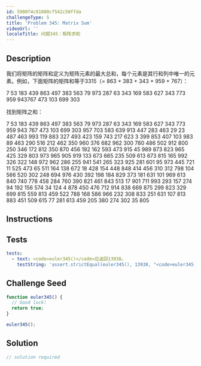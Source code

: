 ```yaml
---
id: 5900f4c81000cf542c50ffda
challengeType: 5
title: 'Problem 345: Matrix Sum'
videoUrl: ''
localeTitle: 问题345：矩阵求和
---
```


## Description
<section id="description">我们将矩阵的矩阵和定义为矩阵元素的最大总和，每个元素是其行和列中唯一的元素。例如，下面矩阵的矩阵和等于3315（= 863 + 383 + 343 + 959 + 767）： <p> 7 53 183 439 863 497 383 563 79 973 287 63 343 169 583 627 343 773 959 943767 473 103 699 303 </p><p>找到矩阵之和： </p><p> 7 53 183 439 863 497 383 563 79 973 287 63 343 169 583 627 343 773 959 943 767 473 103 699 303 957 703 583 639 913 447 283 463 29 23 487 463 993 119 883 327 493 423 159 743 217 623 3 399 853 407 103 983 89 463 290 516 212 462 350 960 376 682 962 300 780 486 502 912 800 250 346 172 812 350 870 456 192 162 593 473 915 45 989 873 823 965 425 329 803 973 965 905 919 133 673 665 235 509 613 673 815 165 992 326 322 148 972 962 286 255 941 541 265 323 925 281 601 95 973 445 721 11 525 473 65 511 164 138 672 18 428 154 448 848 414 456 310 312 798 104 566 520 302 248 694 976 430 392 198 184 829 373 181 631 101 969 613 840 740 778 458 284 760 390 821 461 843 513 17 901 711 993 293 157 274 94 192 156 574 34 124 4 878 450 476 712 914 838 669 875 299 823 329 699 815 559 813 459 522 788 168 586 966 232 308 833 251 631 107 813 883 451 509 615 77 281 613 459 205 380 274 302 35 805 </p></section>

## Instructions
<section id="instructions">
</section>

## Tests
<section id='tests'>

```yml
tests:
  - text: <code>euler345()</code>应返回13938。
    testString: 'assert.strictEqual(euler345(), 13938, "<code>euler345()</code> should return 13938.");'

```

</section>

## Challenge Seed
<section id='challengeSeed'>

<div id='js-seed'>

```js
function euler345() {
  // Good luck!
  return true;
}

euler345();

```

</div>



</section>

## Solution
<section id='solution'>

```js
// solution required
```
</section>
